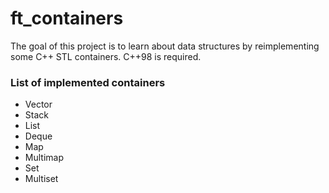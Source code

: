 # ft_containers

The goal of this project is to learn about data structures by reimplementing some C++ STL containers. C++98 is required.

### List of implemented containers

- Vector
- Stack
- List
- Deque
- Map
- Multimap
- Set
- Multiset
